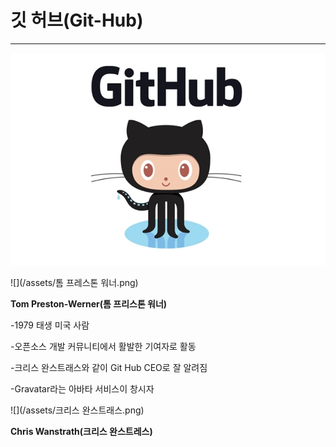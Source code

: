 # 깃 허브\(Git-Hub\)

---

![](/assets/옥토캣.png)

![](/assets/톰 프레스톤 워너.png)

**Tom Preston-Werner\(톰 프리스톤 워너\)**

-1979 태생 미국 사람

-오픈소스 개발 커뮤니티에서 활발한 기여자로 활동

-크리스 완스트래스와 같이 Git Hub CEO로  잘 알려짐

-Gravatar라는 아바타 서비스이 창시자

![](/assets/크리스 완스트래스.png)

**Chris Wanstrath\(크리스 완스트레스\)**

### 



